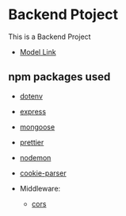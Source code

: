 # Backend Ptoject

This is a Backend Project

- [Model Link](https://app.eraser.io/workspace/YtPqZ1VogxGy1jzIDkzj)

## npm packages used

- [dotenv](https://www.npmjs.com/package/dotenv)
- [express](https://www.npmjs.com/package/express)
- [mongoose](https://www.npmjs.com/package/mongoose)
- [prettier](https://www.npmjs.com/package/prettier)
- [nodemon](https://www.npmjs.com/package/nodemon)

- [cookie-parser](https://www.npmjs.com/package/cookie-parser)

- Middleware:
  - [cors](https://www.npmjs.com/package/cors)
